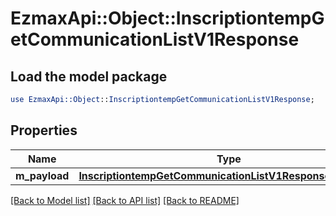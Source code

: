 # EzmaxApi::Object::InscriptiontempGetCommunicationListV1Response

## Load the model package
```perl
use EzmaxApi::Object::InscriptiontempGetCommunicationListV1Response;
```

## Properties
Name | Type | Description | Notes
------------ | ------------- | ------------- | -------------
**m_payload** | [**InscriptiontempGetCommunicationListV1ResponseMPayload**](InscriptiontempGetCommunicationListV1ResponseMPayload.md) |  | 

[[Back to Model list]](../README.md#documentation-for-models) [[Back to API list]](../README.md#documentation-for-api-endpoints) [[Back to README]](../README.md)


